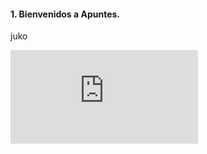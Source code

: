 <a name="about"></a>

#### 1. Bienvenidos a Apuntes.

<p class="pp">juko</p>

<iframe src="https://www.google.com" frameborder="0"></iframe>